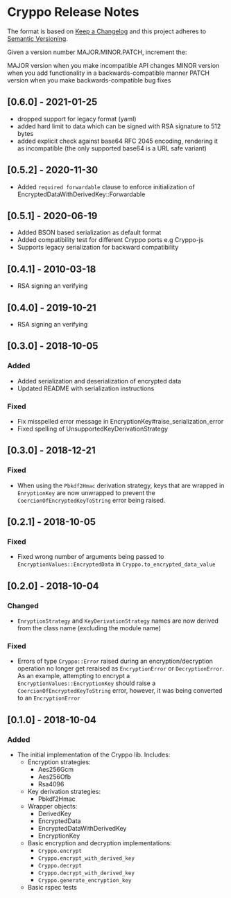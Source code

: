 # Cryppo Release Notes

The format is based on [Keep a Changelog](http://keepachangelog.com/en/1.0.0/) and this project adheres to [Semantic Versioning](http://semver.org/spec/v2.0.0.html).

Given a version number MAJOR.MINOR.PATCH, increment the:

MAJOR version when you make incompatible API changes
MINOR version when you add functionality in a backwards-compatible manner
PATCH version when you make backwards-compatible bug fixes

## [0.6.0] - 2021-01-25

* dropped support for legacy format (yaml)
* added hard limit to data which can be signed with RSA signature to 512 bytes
* added explicit check against base64 RFC 2045 encoding, rendering it as incompatible (the only supported base64 is a URL safe variant)

## [0.5.2] - 2020-11-30

* Added `required forwardable` clause to enforce initialization of EncryptedDataWithDerivedKey::Forwardable

## [0.5.1] - 2020-06-19

* Added BSON based serialization as default format
* Added compatibility test for different Cryppo ports e.g Cryppo-js
* Supports legacy serialization for backward compatibility

## [0.4.1] - 2010-03-18

* RSA signing an verifying

## [0.4.0] - 2019-10-21

* RSA signing an verifying

## [0.3.0] - 2018-10-05

### Added
* Added serialization and deserialization of encrypted data
* Updated README with serialization instructions

### Fixed
* Fix misspelled error message in EncryptionKey#raise_serialization_error
* Fixed spelling of UnsupportedKeyDerivationStrategy

## [0.3.0] - 2018-12-21

### Fixed
* When using the `Pbkdf2Hmac` derivation strategy, keys that are wrapped in `EnryptionKey` are now unwrapped to prevent the `CoercionOfEncryptedKeyToString` error being raised.

## [0.2.1] - 2018-10-05

### Fixed
* Fixed wrong number of arguments being passed to `EncryptionValues::EncryptedData` in `Cryppo.to_encrypted_data_value`

## [0.2.0] - 2018-10-04

### Changed
* `EnryptionStrategy` and  `KeyDerivationStrategy` names are now derived from the class name (excluding the module name)

### Fixed
* Errors of type `Cryppo::Error` raised during an encryption/decryption operation no longer get reraised as `EncryptionError` or `DecryptionError`.
  As an example, attempting to encrypt a `EncryptionValues::EncryptionKey` should raise a `CoercionOfEncryptedKeyToString` error, however, it was being converted to an `EncryptionError`

## [0.1.0] - 2018-10-04

### Added
* The initial implementation of the Cryppo lib.  Includes:
  * Encryption strategies:
    * Aes256Gcm
    * Aes256Ofb
    * Rsa4096
  * Key derivation strategies:
    * Pbkdf2Hmac
  * Wrapper objects:
    * DerivedKey
    * EncryptedData
    * EncryptedDataWithDerivedKey
    * EncryptionKey
  * Basic encryption and decryption implementations:
    * `Cryppo.encrypt`
    * `Cryppo.encrypt_with_derived_key`
    * `Cryppo.decrypt`
    * `Cryppo.decrypt_with_derived_key`
    * `Cryppo.generate_encryption_key`
  * Basic rspec tests
